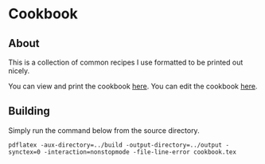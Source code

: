 # Cookbook

## About
This is a collection of common recipes I use formatted to be printed out nicely.

You can view and print the cookbook [here](https://github.com/bryandeagle/cookbook/raw/master/output/cookbook.pdf). You can edit the cookbook [here](https://github.com/bryandeagle/cookbook/blob/master/source/cookbook.tex).

## Building
Simply run the command below from the source directory.
```
pdflatex -aux-directory=../build -output-directory=../output -synctex=0 -interaction=nonstopmode -file-line-error cookbook.tex
```
